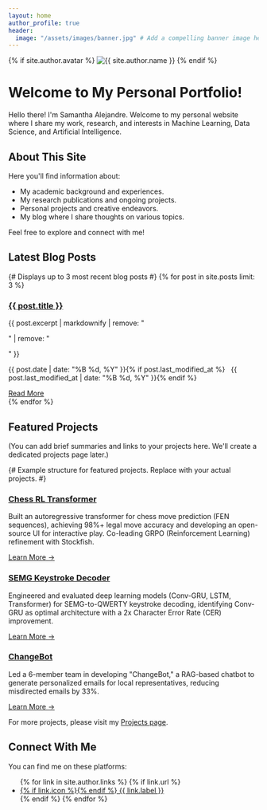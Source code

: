 ```yaml
---
layout: home
author_profile: true
header:
  image: "/assets/images/banner.jpg" # Add a compelling banner image here!
---
```


<div class="hero__content">
  {% if site.author.avatar %}
    <img src="{{ site.author.avatar | relative_url }}" alt="{{ site.author.name }}" class="author__avatar">
  {% endif %}
  <h1 id="welcome-to-my-personal-portfolio">Welcome to My Personal Portfolio!</h1>
  <p class="lead">Hello there! I'm Samantha Alejandre. Welcome to my personal website where I share my work, research, and interests in Machine Learning, Data Science, and Artificial Intelligence.</p>
</div>

<h2 class="archive__item-title">About This Site</h2>
<p>Here you'll find information about:</p>
<ul>
  <li>My academic background and experiences.</li>
  <li>My research publications and ongoing projects.</li>
  <li>Personal projects and creative endeavors.</li>
  <li>My blog where I share thoughts on various topics.</li>
</ul>
<p>Feel free to explore and connect with me!</p>

<h2 class="archive__item-title">Latest Blog Posts</h2>
{# Displays up to 3 most recent blog posts #}
{% for post in site.posts limit: 3 %}
  <article class="archive__item">
    <h3 class="archive__item-title" itemprop="headline">
      <a href="{{ post.url | relative_url }}" rel="permalink">{{ post.title }}</a>
    </h3>
    <p class="archive__item-excerpt" itemprop="description">{{ post.excerpt | markdownify | remove: "<p>" | remove: "</p>" }}</p>
    <p class="page__meta"><i class="far fa-calendar-alt" aria-hidden="true"></i> <time datetime="{{ post.date | date_to_xmlschema }}">{{ post.date | date: "%B %d, %Y" }}</time>{% if post.last_modified_at %} &nbsp; <i class="fas fa-fw fa-pencil-alt" aria-hidden="true"></i> <time datetime="{{ post.last_modified_at | date_to_xmlschema }}">{{ post.last_modified_at | date: "%B %d, %Y" }}</time>{% endif %}</p>
    <a href="{{ post.url | relative_url }}" class="btn btn--primary">Read More</a>
  </article>
{% endfor %}

<h2 class="archive__item-title">Featured Projects</h2>
<p>(You can add brief summaries and links to your projects here. We'll create a dedicated projects page later.)</p>

{# Example structure for featured projects. Replace with your actual projects. #}
<div class="feature__wrapper">
  <div class="feature__item">
    <div class="archive__item">
      <h3 class="archive__item-title" itemprop="headline">
        <a href="/projects/#chess-rl-transformer" rel="permalink">Chess RL Transformer</a>
      </h3>
      <p class="archive__item-excerpt" itemprop="description">Built an autoregressive transformer for chess move prediction (FEN sequences), achieving 98%+ legal move accuracy and developing an open-source UI for interactive play. Co-leading GRPO (Reinforcement Learning) refinement with Stockfish.</p>
      <a href="/projects/#chess-rl-transformer" class="btn btn--primary">Learn More &rarr;</a>
    </div>
  </div>

  <div class="feature__item">
    <div class="archive__item">
      <h3 class="archive__item-title" itemprop="headline">
        <a href="/projects/#semg-keystroke-decoder" rel="permalink">SEMG Keystroke Decoder</a>
      </h3>
      <p class="archive__item-excerpt" itemprop="description">Engineered and evaluated deep learning models (Conv-GRU, LSTM, Transformer) for SEMG-to-QWERTY keystroke decoding, identifying Conv-GRU as optimal architecture with a 2x Character Error Rate (CER) improvement.</p>
      <a href="/projects/#semg-keystroke-decoder" class="btn btn--primary">Learn More &rarr;</a>
    </div>
  </div>

  <div class="feature__item">
    <div class="archive__item">
      <h3 class="archive__item-title" itemprop="headline">
        <a href="/projects/#changebot" rel="permalink">ChangeBot</a>
      </h3>
      <p class="archive__item-excerpt" itemprop="description">Led a 6-member team in developing "ChangeBot," a RAG-based chatbot to generate personalized emails for local representatives, reducing misdirected emails by 33%.</p>
      <a href="/projects/#changebot" class="btn btn--primary">Learn More &rarr;</a>
    </div>
  </div>
</div>

<p>For more projects, please visit my <a href="{{ '/projects/' | relative_url }}">Projects page</a>.</p>

<h2 class="archive__item-title">Connect With Me</h2>
<p>You can find me on these platforms:</p>
<ul>
  {% for link in site.author.links %}
    {% if link.url %}
      <li>
        <a href="{{ link.url }}" target="_blank" rel="noopener noreferrer">
          {% if link.icon %}<i class="{{ link.icon | default: 'fas fa-link' }}" aria-hidden="true"></i>{% endif %} {{ link.label }}
        </a>
      </li>
    {% endif %}
  {% endfor %}
</ul>